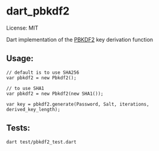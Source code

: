 dart_pbkdf2
===========

License: MIT

Dart implementation of the [PBKDF2](http://en.wikipedia.org/wiki/PBKDF2) key derivation function


## Usage:

```
// default is to use SHA256
var pbkdf2 = new Pbkdf2();

// to use SHA1
var pbkdf2 = new Pbkdf2(new SHA1());

var key = pbkdf2.generate(Password, Salt, iterations, derived_key_length);
```


## Tests:

```
dart test/pbkdf2_test.dart
```




